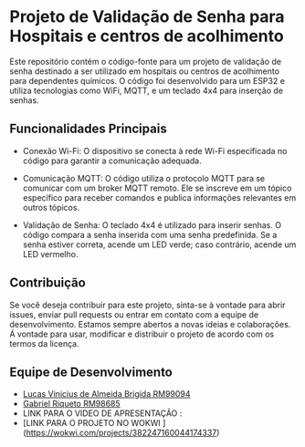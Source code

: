 # Projeto de Validação de Senha para Hospitais e centros de acolhimento

Este repositório contém o código-fonte para um projeto de validação de senha destinado a ser utilizado em hospitais ou centros de acolhimento para dependentes químicos. O código foi desenvolvido para um ESP32 e utiliza tecnologias como WiFi, MQTT, e um teclado 4x4 para inserção de senhas.


## Funcionalidades Principais


- Conexão Wi-Fi: O dispositivo se conecta à rede Wi-Fi especificada no código para garantir a comunicação adequada.

- Comunicação MQTT: O código utiliza o protocolo MQTT para se comunicar com um broker MQTT remoto. Ele se inscreve em um tópico específico para receber comandos e publica informações relevantes em outros tópicos.

- Validação de Senha: O teclado 4x4 é utilizado para inserir senhas. O código compara a senha inserida com uma senha predefinida. Se a senha estiver correta, acende um LED verde; caso contrário, acende um LED vermelho.


## Contribuição

Se você deseja contribuir para este projeto, sinta-se à vontade para abrir issues, enviar pull requests ou entrar em contato com a equipe de desenvolvimento. Estamos sempre abertos a novas ideias e colaborações.
Á vontade para usar, modificar e distribuir o projeto de acordo com os termos da licença.

## Equipe de Desenvolvimento

- [Lucas Vinicius de Almeida Brigida RM99094 ](https://github.com/lvininicius)
- [Gabriel Riqueto RM98685 ](https:https://github.com/gabriel-riqueto)
- LINK PARA O VIDEO DE APRESENTAÇÃO :
- [LINK PARA O PROJETO NO WOKWI ] (https://wokwi.com/projects/382247160044174337) 
